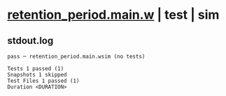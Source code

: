# [retention_period.main.w](../../../../../../examples/tests/sdk_tests/queue/retention_period.main.w) | test | sim

## stdout.log
```log
pass ─ retention_period.main.wsim (no tests)

Tests 1 passed (1)
Snapshots 1 skipped
Test Files 1 passed (1)
Duration <DURATION>
```

